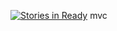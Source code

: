[![Stories in Ready](https://badge.waffle.io/pmdevers/ChaosCMS.png?label=ready&title=Ready)](https://waffle.io/pmdevers/ChaosCMS)
mvc

